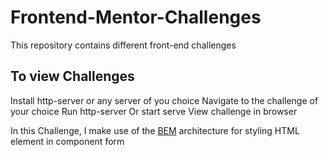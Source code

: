 # Frontend-Mentor-Challenges
This repository contains different front-end challenges

## To view Challenges 

Install http-server or any server of you choice
Navigate to the challenge of your choice
Run 
http-server
Or start serve
View challenge in browser

In this Challenge, I make use of the [BEM](http://getbem.com/introduction/) architecture for styling HTML element in component form 